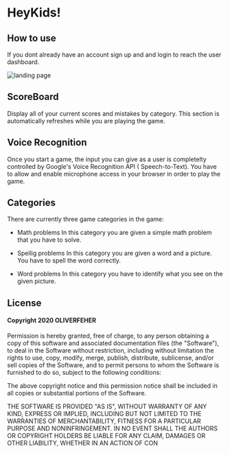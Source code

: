 # HeyKids!

## How to use
If you dont already have an account sign up and and login to reach the user dashboard.

![landing page](https://media.giphy.com/media/PkpJhOlA2QUFkMZXKA/giphy.gif)

## ScoreBoard

Display all of your current scores and mistakes by category. This section is automatically refreshes while you are playing the game.

## Voice Recognition

Once you start a game, the input you can give as a user is completelty controlled by Google's Voice Recognition API ( Speech-to-Text).
You have to allow and enable microphone access in your browser in order to play the game.

## Categories

There are currently three game categories in the game:

  - Math problems
    In this category you are given a simple math problem that you have to solve.
    
  - Spellig problems
    In this category you are given a word and a picture. You have to spell the word correctly.
    
  - Word problems
    In this category you have to identify what you see on the given picture.

## License
#### Copyright 2020 OLIVERFEHER

Permission is hereby granted, free of charge, to any person obtaining a copy of this software and associated documentation files (the "Software"), to deal in the Software without restriction, including without limitation the rights to use, copy, modify, merge, publish, distribute, sublicense, and/or sell copies of the Software, and to permit persons to whom the Software is furnished to do so, subject to the following conditions:

The above copyright notice and this permission notice shall be included in all copies or substantial portions of the Software.

THE SOFTWARE IS PROVIDED "AS IS", WITHOUT WARRANTY OF ANY KIND, EXPRESS OR IMPLIED, INCLUDING BUT NOT LIMITED TO THE WARRANTIES OF MERCHANTABILITY, FITNESS FOR A PARTICULAR PURPOSE AND NONINFRINGEMENT. IN NO EVENT SHALL THE AUTHORS OR COPYRIGHT HOLDERS BE LIABLE FOR ANY CLAIM, DAMAGES OR OTHER LIABILITY, WHETHER IN AN ACTION OF CON
